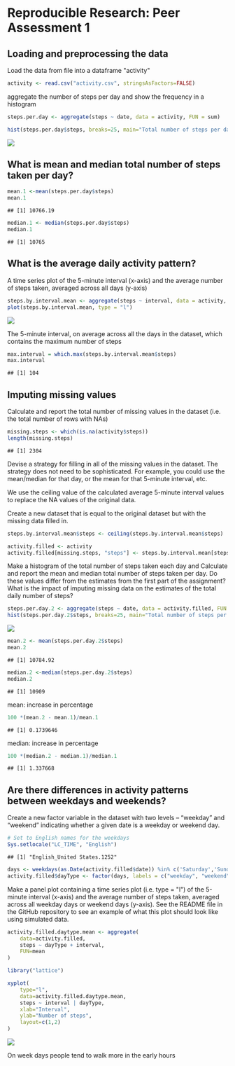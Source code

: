 # Reproducible Research: Peer Assessment 1


## Loading and preprocessing the data

Load the data from file into a dataframe "activity"


```r
activity <- read.csv("activity.csv", stringsAsFactors=FALSE)
```

aggregate the number of steps per day and show the frequency in a histogram

```r
steps.per.day <- aggregate(steps ~ date, data = activity, FUN = sum)

hist(steps.per.day$steps, breaks=25, main="Total number of steps per day", xlab="Steps per day", col="red")
```

![](PA1_template_files/figure-html/unnamed-chunk-2-1.png) 

## What is mean and median total number of steps taken per day?


```r
mean.1 <-mean(steps.per.day$steps)
mean.1
```

```
## [1] 10766.19
```

```r
median.1 <- median(steps.per.day$steps)
median.1
```

```
## [1] 10765
```

## What is the average daily activity pattern?
A time series plot of the 5-minute interval (x-axis) and the average number of steps taken, averaged across all days (y-axis)


```r
steps.by.interval.mean <- aggregate(steps ~ interval, data = activity, FUN = mean)
plot(steps.by.interval.mean, type = "l")
```

![](PA1_template_files/figure-html/unnamed-chunk-4-1.png) 

The 5-minute interval, on average across all the days in the dataset, which contains the maximum number of steps


```r
max.interval = which.max(steps.by.interval.mean$steps)
max.interval
```

```
## [1] 104
```

## Imputing missing values

Calculate and report the total number of missing values in the dataset (i.e. the total number of rows with NAs)

```r
missing.steps <- which(is.na(activity$steps))
length(missing.steps)
```

```
## [1] 2304
```
Devise a strategy for filling in all of the missing values in the dataset. The strategy does not need to be sophisticated. For example, you could use the mean/median for that day, or the mean for that 5-minute interval, etc.

We use the ceiling value of the calculated average 5-minute interval values to replace the NA values of the original data.

Create a new dataset that is equal to the original dataset but with the missing data filled in.


```r
steps.by.interval.mean$steps <- ceiling(steps.by.interval.mean$steps)

activity.filled <- activity
activity.filled[missing.steps, "steps"] <- steps.by.interval.mean[steps.by.interval.mean == activity.filled[missing.steps, "interval"], "steps"]
```


Make a histogram of the total number of steps taken each day and Calculate and report the mean and median total number of steps taken per day. Do these values differ from the estimates from the first part of the assignment? What is the impact of imputing missing data on the estimates of the total daily number of steps?


```r
steps.per.day.2 <- aggregate(steps ~ date, data = activity.filled, FUN = sum)
hist(steps.per.day.2$steps, breaks=25, main="Total number of steps per day", xlab="Steps per day", col="blue")
```

![](PA1_template_files/figure-html/unnamed-chunk-8-1.png) 

```r
mean.2 <- mean(steps.per.day.2$steps)
mean.2
```

```
## [1] 10784.92
```

```r
median.2 <-median(steps.per.day.2$steps)
median.2
```

```
## [1] 10909
```

mean: increase in percentage

```r
100 *(mean.2 - mean.1)/mean.1
```

```
## [1] 0.1739646
```
median:  increase in percentage

```r
100 *(median.2 - median.1)/median.1
```

```
## [1] 1.337668
```

## Are there differences in activity patterns between weekdays and weekends?

Create a new factor variable in the dataset with two levels – “weekday” and “weekend” indicating whether a given date is a weekday or weekend day.


```r
# Set to English names for the weekdays
Sys.setlocale("LC_TIME", "English")
```

```
## [1] "English_United States.1252"
```

```r
days <- weekdays(as.Date(activity.filled$date)) %in% c('Saturday','Sunday')
activity.filled$dayType <- factor(days, labels = c("weekday", "weekend"))
```

Make a panel plot containing a time series plot (i.e. type = "l") of the 5-minute interval (x-axis) and the average number of steps taken, averaged across all weekday days or weekend days (y-axis). See the README file in the GitHub repository to see an example of what this plot should look like using simulated data.


```r
activity.filled.daytype.mean <- aggregate(
    data=activity.filled,
    steps ~ dayType + interval,
    FUN=mean
)

library("lattice")

xyplot(
    type="l",
    data=activity.filled.daytype.mean,
    steps ~ interval | dayType,
    xlab="Interval",
    ylab="Number of steps",
    layout=c(1,2)
)
```

![](PA1_template_files/figure-html/unnamed-chunk-12-1.png) 

On week days people tend to walk more in the early  hours

